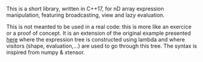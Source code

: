 This is a short library, written in C++17, for nD array expression manipulation, featuring broadcasting, view and lazy evaluation.

This is not meanted to be used in a real code: this is more like an exercice or a proof of concept.
It is an extension of the original example presented [here](https://linuxfr.org/users/serge_ss_paille/journaux/c-14-expressions-template-pour-les-nuls)
where the expression tree is constructed using lambda and where visitors (shape, evaluation,...) are used to go through this tree.
The syntax is inspired from numpy & xtensor.

